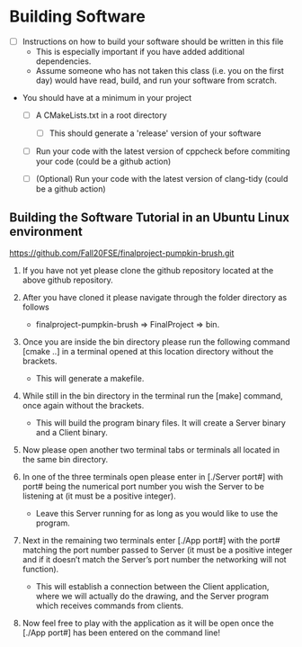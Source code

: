 # Building Software

- [ ] Instructions on how to build your software should be written in this file
	- This is especially important if you have added additional dependencies.
	- Assume someone who has not taken this class (i.e. you on the first day) would have read, build, and run your software from scratch.
- You should have at a minimum in your project
	- [ ] A CMakeLists.txt in a root directory
    	- [ ] This should generate a 'release' version of your software
  - [ ] Run your code with the latest version of cppcheck before commiting your code (could be a github action)
  - [ ] (Optional) Run your code with the latest version of clang-tidy  (could be a github action)


## Building the Software Tutorial in an Ubuntu Linux environment

https://github.com/Fall20FSE/finalproject-pumpkin-brush.git
 
1. If you have not yet please clone the github repository located at the above github repository. 

2. After you have cloned it please navigate through the folder directory as follows

	- finalproject-pumpkin-brush => FinalProject => bin. 

3. Once you are inside the bin directory please run the following command [cmake ..] in a terminal opened at this location directory without the brackets. 

	- This will generate a makefile. 
4. While still in the bin directory in the terminal run the [make] command, once again without the brackets.

	- This will build the program binary files. It will create a Server binary and a Client binary. 

5. Now please open another two terminal tabs or terminals all located in the same bin directory. 

6. In one of the three terminals open please enter in [./Server port#] with port# being the numerical port number you wish the Server to be listening at (it must be a positive integer). 

	- Leave this Server running for as long as you would like to use the program. 

7. Next in the remaining two terminals enter [./App port#] with the port# matching the port number passed to Server (it must be a positive integer and if it doesn’t match the Server’s port number the networking will not function). 

	- This will establish a connection between the Client application, where we will actually do the drawing, and the Server program which receives commands from clients. 
	
8. Now feel free to play with the application as it will be open once the [./App port#] has been entered on the command line!

